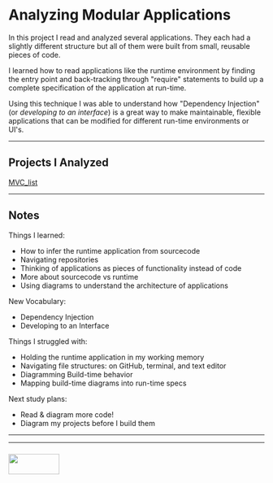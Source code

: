 # Analyzing Modular Applications

In this project I read and analyzed several applications.  They each had a slightly different structure but all of them were built from small, reusable pieces of code.  

I learned how to read applications like the runtime environment by finding the entry point and back-tracking through "require" statements to build up a complete specification of the application at run-time.

Using this technique I was able to understand how "Dependency Injection" (or _developing to an interface_) is a great way to make maintainable, flexible applications that can be modified for different run-time environments or UI's.

---

## Projects I Analyzed

[MVC_list]()

---

## Notes


Things I learned:
* How to infer the runtime application from sourcecode
* Navigating repositories
* Thinking of applications as pieces of functionality instead of code
* More about sourcecode vs runtime
* Using diagrams to understand the architecture of applications

New Vocabulary:
* Dependency Injection
* Developing to an Interface

Things I struggled with:
* Holding the runtime application in my working memory
* Navigating file structures: on GitHub, terminal, and text editor
* Diagramming Build-time behavior
* Mapping build-time diagrams into run-time specs

Next study plans:
* Read & diagram more code!
* Diagram my projects before I build them

___
___
### <a href="http://elewa.education/blog" target="_blank"><img src="https://user-images.githubusercontent.com/18554853/34921062-506450ae-f97d-11e7-875f-6feeb26ad72d.png" width="100" height="40"/></a> 